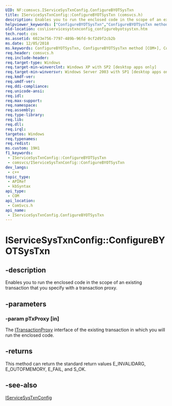 ```yaml
---
UID: NF:comsvcs.IServiceSysTxnConfig.ConfigureBYOTSysTxn
title: IServiceSysTxnConfig::ConfigureBYOTSysTxn (comsvcs.h)
description: Enables you to run the enclosed code in the scope of an existing transaction that you specify with a transaction proxy.
helpviewer_keywords: ["ConfigureBYOTSysTxn","ConfigureBYOTSysTxn method [COM+]","ConfigureBYOTSysTxn method [COM+]","IServiceSysTxnConfig interface","IServiceSysTxnConfig interface [COM+]","ConfigureBYOTSysTxn method","IServiceSysTxnConfig.ConfigureBYOTSysTxn","IServiceSysTxnConfig::ConfigureBYOTSysTxn","comsvcs/IServiceSysTxnConfig::ConfigureBYOTSysTxn","cos.iservicesystxnconfig_configurebyotsystxn"]
old-location: cos\iservicesystxnconfig_configurebyotsystxn.htm
tech.root: cos
ms.assetid: 6023e756-7797-489b-96fd-9cf2d9f2cb2b
ms.date: 12/05/2018
ms.keywords: ConfigureBYOTSysTxn, ConfigureBYOTSysTxn method [COM+], ConfigureBYOTSysTxn method [COM+],IServiceSysTxnConfig interface, IServiceSysTxnConfig interface [COM+],ConfigureBYOTSysTxn method, IServiceSysTxnConfig.ConfigureBYOTSysTxn, IServiceSysTxnConfig::ConfigureBYOTSysTxn, comsvcs/IServiceSysTxnConfig::ConfigureBYOTSysTxn, cos.iservicesystxnconfig_configurebyotsystxn
req.header: comsvcs.h
req.include-header: 
req.target-type: Windows
req.target-min-winverclnt: Windows XP with SP2 [desktop apps only]
req.target-min-winversvr: Windows Server 2003 with SP1 [desktop apps only]
req.kmdf-ver: 
req.umdf-ver: 
req.ddi-compliance: 
req.unicode-ansi: 
req.idl: 
req.max-support: 
req.namespace: 
req.assembly: 
req.type-library: 
req.lib: 
req.dll: 
req.irql: 
targetos: Windows
req.typenames: 
req.redist: 
ms.custom: 19H1
f1_keywords:
 - IServiceSysTxnConfig::ConfigureBYOTSysTxn
 - comsvcs/IServiceSysTxnConfig::ConfigureBYOTSysTxn
dev_langs:
 - c++
topic_type:
 - APIRef
 - kbSyntax
api_type:
 - COM
api_location:
 - ComSvcs.h
api_name:
 - IServiceSysTxnConfig.ConfigureBYOTSysTxn
---
```


# IServiceSysTxnConfig::ConfigureBYOTSysTxn


## -description

Enables you to run the enclosed code in the scope of an existing transaction that you specify with a transaction proxy.

## -parameters

### -param pTxProxy [in]

The <a href="/windows/desktop/api/comsvcs/nn-comsvcs-itransactionproxy">ITransactionProxy</a> interface of the existing transaction in which you will run the enclosed code.

## -returns

This method can return the standard return values E_INVALIDARG, E_OUTOFMEMORY, E_FAIL, and S_OK.

## -see-also

<a href="/windows/desktop/api/comsvcs/nn-comsvcs-iservicesystxnconfig">IServiceSysTxnConfig</a>